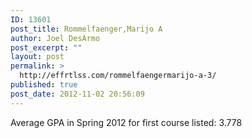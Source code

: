 ```yaml
---
ID: 13601
post_title: Rommelfaenger,Marijo A
author: Joel DesArmo
post_excerpt: ""
layout: post
permalink: >
  http://effrtlss.com/rommelfaengermarijo-a-3/
published: true
post_date: 2012-11-02 20:56:09
---
```

<p>Average GPA in Spring 2012 for first course listed: 3.778</p>